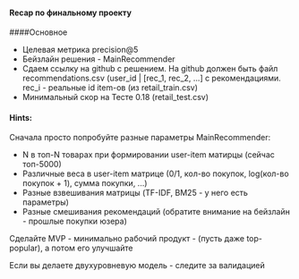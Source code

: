 #### Recap по финальному проекту

####Основное
- Целевая метрика precision@5
- Бейзлайн решения - MainRecommender
- Сдаем ссылку на github с решением. На github должен быть файл recommendations.csv (user_id | [rec_1, rec_2, ...] с рекомендациями. rec_i - реальные id item-ов (из retail_train.csv)
- Минимальный скор на Тесте 0.18 (retail_test.csv)

#### Hints:

Сначала просто попробуйте разные параметры MainRecommender:

- N в топ-N товарах при формировании user-item матирцы (сейчас топ-5000)
- Различные веса в user-item матрице (0/1, кол-во покупок, log(кол-во покупок + 1), сумма покупки, ...)
- Разные взвешивания матрицы (TF-IDF, BM25 - у него есть параметры)
- Разные смешивания рекомендаций (обратите внимание на бейзлайн - прошлые покупки юзера)

Сделайте MVP - минимально рабочий продукт - (пусть даже top-popular), а потом его улучшайте

Если вы делаете двухуровневую модель - следите за валидацией

